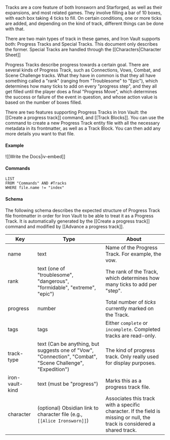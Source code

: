 Tracks are a core feature of both Ironsworn and Starforged, as well as their expansions, and most related games. They involve filling a bar of 10 boxes, with each box taking 4 ticks to fill. On certain conditions, one or more ticks are added, and depending on the kind of track, different things can be done with that.

There are two main types of track in these games, and Iron Vault supports both: Progress Tracks and Special Tracks. This document only describes the former. Special Tracks are handled through the [[Characters|Character Sheet]]

Progress Tracks describe progress towards a certain goal. There are several kinds of Progress Track, such as Connections, Vows, Combat, and Scene Challenge tracks. What they have in common is that they all have something called a "rank" (ranging from "Troublesome" to "Epic"), which determines how many ticks to add on every "progress step", and they all get filled until the player does a final "Progress Move", which determines the success or failure of the event in question, and whose action value is based on the number of boxes filled.

There are two features supporting Progress Tracks in Iron Vault: the [[Create a progress track]] command, and [[Track Blocks]]. You can use the command to create a new Progress Track entity file with all the necessary metadata in its frontmatter, as well as a Track Block. You can then add any more details you want to that file.

#### Example

![[Write the Docs|iv-embed]]

#### Commands
```dataview
LIST
FROM "Commands" AND #Tracks
WHERE file.name != "index" 
```
#### Schema

The following schema describes the expected structure of Progress Track file frontmatter in order for Iron Vault to be able to treat it as a Progress Track. It is automatically generated by the [[Create a progress track]] command and modified by [[Advance a progress track]].

| Key             | Type                                                                                                       | About                                                                                                                     |
| --------------- | ---------------------------------------------------------------------------------------------------------- | ------------------------------------------------------------------------------------------------------------------------- |
| name            | text                                                                                                       | Name of the Progress Track. For example, the vow.                                                                         |
| rank            | text (one of "troublesome", "dangerous", "formidable", "extreme", "epic")                                  | The rank of the Track, which determines how many ticks to add per "step".                                                 |
| progress        | number                                                                                                     | Total number of _ticks_ currently marked on the Track.                                                                    |
| tags            | tags                                                                                                       | Either `complete` or `incomplete`. Completed tracks are read-only.                                                        |
| track-type      | text (Can be anything, but suggests one of "Vow", "Connection", "Combat", "Scene Challenge", "Expedition") | The kind of progress track. Only really used for display purposes.                                                        |
| iron-vault-kind | text (must be "progress")                                                                                  | Marks this as a progress track file.                                                                                      |
| character       | (optional) Obsidian link to character file (e.g., `[[Alice Ironsworn]]`)                                   | Associates this track with a specific character. If the field is missing or null, the track is considered a shared track. |

